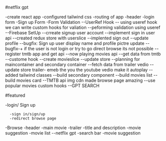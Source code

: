 #netflix gpt

-create react app
-configured tailwind css
-routing of app
-header
-login form
-Sign up Form
-Form Validation
--UserRef Hook
-- using useref hook we can write custom hooks for valiation
--peforming validation using useref
--Firebase SetUp
--crreate signup user account
--implement sign in user api
--created redux store with userslice
--implented sign out
--update profile
--bugfix: Sign up user display name and profile pictre update
--bugfix-+ if the user is not login or try to go direct browse its not possible
--register tmtb app and get api
--now playing movies api
--get data from tmtb
--custome hook
--create movieslice
--update store
--planning for maincontainer and secondary container
--fetch data from trailer vedio
--update store trailer-
emeb the you the youtube vedio make it autoplay
--added tailwind classes
--build secondary component
--build movies list
--build movies card
--TMTB api img cdn
made browse page amazing
--use popular movies custom hooks
--GPT SEARCH 

#featured

-login/ Sign up

      -sign in/sign/up
      -redirect browse page

-Browse
-header
-main movie
-trailer
-title and description
-movie suggestion
-movie list
--netflix gpt
-search bar
-movie suggestion
